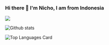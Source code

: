 ### Hi there 👋 I'm Nicho, I am from Indonesia 

![](https://komarev.com/ghpvc/?username=your-NichoAdhyatam&style=for-the-badges)

![Github stats](https://github-readme-stats.vercel.app/api?username=NichoAdhyatma&theme=highcontrast&show_icons=true&count_private=true)

![Top Languages Card](https://github-readme-stats.vercel.app/api/top-langs/?username=NichoAdhyatma)






